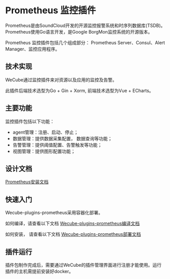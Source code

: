 # Prometheus 监控插件

Prometheus是由SoundCloud开发的开源监控报警系统和时序列数据库(TSDB)。Prometheus使用Go语言开发，是Google BorgMon监控系统的开源版本。

Prometheus 监控插件包括几个组成部分： Prometheus Server、Consul、Alert Manager、监控应用程序。

## 技术实现
WeCube通过监控插件来对资源以及应用的监控及告警。

此插件后端技术选型为Go + Gin + Xorm, 前端技术选型为Vue + ECharts。


## 主要功能
监控插件包括以下功能：

- agent管理：注册、启动、停止；
- 数据管理：提供数据采集配置， 数据查询等功能；
- 告警管理：提供阈值配置、告警触发等功能；
- 视图管理：提供图形配置功能；

## 设计文档

[Prometheus安装文档](wiki/prometheus_deploy_guide.md)

## 快速入门
Wecube-plugins-prometheus采用容器化部署。

如何编译，请查看以下文档
[Wecube-plugins-prometheus编译文档](wiki/compile_guide.md)

如何安装， 请查看以下文档
[Wecube-plugins-prometheus部署文档](wiki/install_guide.md)


## 插件运行
插件包制作完成后，需要通过WeCube的插件管理界面进行注册才能使用。运行插件的主机需提前安装好docker。
